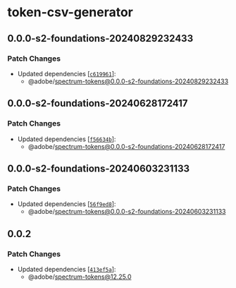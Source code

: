 # token-csv-generator

## 0.0.0-s2-foundations-20240829232433

### Patch Changes

- Updated dependencies [[`c619961`](https://github.com/adobe/spectrum-tokens/commit/c61996125ad9920468cdff44aadc69f17a644cab)]:
  - @adobe/spectrum-tokens@0.0.0-s2-foundations-20240829232433

## 0.0.0-s2-foundations-20240628172417

### Patch Changes

- Updated dependencies [[`f56634b`](https://github.com/adobe/spectrum-tokens/commit/f56634be4b2926507211a4c25eab3efd46bd4be2)]:
  - @adobe/spectrum-tokens@0.0.0-s2-foundations-20240628172417

## 0.0.0-s2-foundations-20240603231133

### Patch Changes

- Updated dependencies [[`56f9ed8`](https://github.com/adobe/spectrum-tokens/commit/56f9ed885cda8996eab2e71b92134a81d36a4f42)]:
  - @adobe/spectrum-tokens@0.0.0-s2-foundations-20240603231133

## 0.0.2

### Patch Changes

- Updated dependencies [[`413ef5a`](https://github.com/adobe/spectrum-tokens/commit/413ef5adad9083b7e133cc867e0436a879004ec8)]:
  - @adobe/spectrum-tokens@12.25.0
